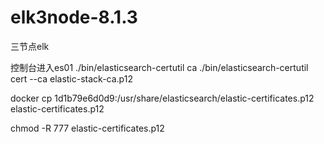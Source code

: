# elk3node-8.1.3
 三节点elk



控制台进入es01
./bin/elasticsearch-certutil ca
./bin/elasticsearch-certutil cert --ca elastic-stack-ca.p12


docker cp  1d1b79e6d0d9:/usr/share/elasticsearch/elastic-certificates.p12 elastic-certificates.p12


chmod -R 777 elastic-certificates.p12
